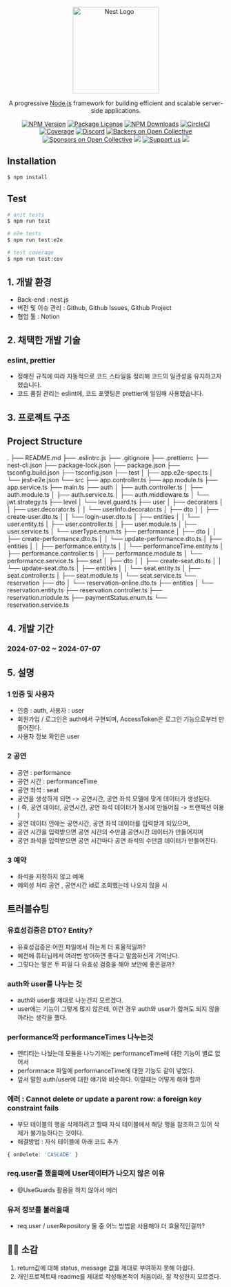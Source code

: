 <p align="center">
  <a href="http://nestjs.com/" target="blank"><img src="https://nestjs.com/img/logo-small.svg" width="200" alt="Nest Logo" /></a>
</p>

[circleci-image]: https://img.shields.io/circleci/build/github/nestjs/nest/master?token=abc123def456
[circleci-url]: https://circleci.com/gh/nestjs/nest

  <p align="center">A progressive <a href="http://nodejs.org" target="_blank">Node.js</a> framework for building efficient and scalable server-side applications.</p>
    <p align="center">
<a href="https://www.npmjs.com/~nestjscore" target="_blank"><img src="https://img.shields.io/npm/v/@nestjs/core.svg" alt="NPM Version" /></a>
<a href="https://www.npmjs.com/~nestjscore" target="_blank"><img src="https://img.shields.io/npm/l/@nestjs/core.svg" alt="Package License" /></a>
<a href="https://www.npmjs.com/~nestjscore" target="_blank"><img src="https://img.shields.io/npm/dm/@nestjs/common.svg" alt="NPM Downloads" /></a>
<a href="https://circleci.com/gh/nestjs/nest" target="_blank"><img src="https://img.shields.io/circleci/build/github/nestjs/nest/master" alt="CircleCI" /></a>
<a href="https://coveralls.io/github/nestjs/nest?branch=master" target="_blank"><img src="https://coveralls.io/repos/github/nestjs/nest/badge.svg?branch=master#9" alt="Coverage" /></a>
<a href="https://discord.gg/G7Qnnhy" target="_blank"><img src="https://img.shields.io/badge/discord-online-brightgreen.svg" alt="Discord"/></a>
<a href="https://opencollective.com/nest#backer" target="_blank"><img src="https://opencollective.com/nest/backers/badge.svg" alt="Backers on Open Collective" /></a>
<a href="https://opencollective.com/nest#sponsor" target="_blank"><img src="https://opencollective.com/nest/sponsors/badge.svg" alt="Sponsors on Open Collective" /></a>
  <a href="https://paypal.me/kamilmysliwiec" target="_blank"><img src="https://img.shields.io/badge/Donate-PayPal-ff3f59.svg"/></a>
    <a href="https://opencollective.com/nest#sponsor"  target="_blank"><img src="https://img.shields.io/badge/Support%20us-Open%20Collective-41B883.svg" alt="Support us"></a>
  <a href="https://twitter.com/nestframework" target="_blank"><img src="https://img.shields.io/twitter/follow/nestframework.svg?style=social&label=Follow"></a>
</p>
  <!--[![Backers on Open Collective](https://opencollective.com/nest/backers/badge.svg)](https://opencollective.com/nest#backer)
  [![Sponsors on Open Collective](https://opencollective.com/nest/sponsors/badge.svg)](https://opencollective.com/nest#sponsor)-->




## Installation

```bash
$ npm install
```

## Test

```bash
# unit tests
$ npm run test

# e2e tests
$ npm run test:e2e

# test coverage
$ npm run test:cov
```
## 1. 개발 환경
- Back-end : nest.js
- 버전 및 이슈 관리 : Github, Github Issues, Github Project
- 협업 툴 : Notion


## 2. 채택한 개발 기술
### eslint, prettier
- 정해진 규칙에 따라 자동적으로 코드 스타일을 정리해 코드의 일관성을 유지하고자 했습니다.
- 코드 품질 관리는 eslint에, 코드 포맷팅은 prettier에 일임해 사용했습니다.


## 3. 프로젝트 구조
## Project Structure

.
├── README.md
├── .eslintrc.js
├── .gitignore 
├── .prettierrc
├── nest-cli.json
├── package-lock.json
├── package.json
├── tsconfig.build.json
├── tsconfig.json
├── test
│   ├── app.e2e-spec.ts
│   └── jest-e2e.json
└── src
    ├── app.controller.ts
    ├── app.module.ts
    ├── app.service.ts
    ├── main.ts
    ├── auth
    │   ├── auth.controller.ts
    │   ├── auth.module.ts
    │   ├── auth.service.ts
    │   ├── auth.middleware.ts
    │   └── jwt.strategy.ts
    ├── level
    │   └── level.guard.ts
    ├── user
    │   ├── decoraters
    │   │   ├── user.decorator.ts
    │   │   └── userInfo.decorator.ts
    │   ├── dto
    │   │   ├── create-user.dto.ts
    │   │   └── login-user.dto.ts
    │   ├── entities
    │   │   └── user.entity.ts
    │   ├── user.controller.ts
    │   ├── user.module.ts
    │   ├── user.service.ts
    │   └── userType.enum.ts
    ├── performance
    │   ├── dto
    │   │   ├── create-performance.dto.ts
    │   │   └── update-performance.dto.ts
    │   ├── entities
    │   │   ├── performance.entity.ts
    │   │   └── performanceTime.entity.ts
    │   ├── performance.controller.ts
    │   ├── performance.module.ts
    │   └── performance.service.ts
    ├── seat
    │   ├── dto
    │   │   ├── create-seat.dto.ts
    │   │   └── update-seat.dto.ts
    │   ├── entities
    │   │   └── seat.entity.ts
    │   ├── seat.controller.ts
    │   ├── seat.module.ts
    │   └── seat.service.ts
    └── reservation
        ├── dto
        │   └── reservation-online.dto.ts
        ├── entities
        │   └── reservation.entity.ts
        ├── reservation.controller.ts
        ├── reservation.module.ts
        ├── paymentStatus.enum.ts
        └── reservation.service.ts


     
## 4. 개발 기간
### 2024-07-02 ~ 2024-07-07

## 5. 설명
### 1 인증 및 사용자
- 인증 : auth, 사용자 : user
- 회원가입 / 로그인은 auth에서 구현되며, AccessToken은 로그인 기능으로부터 만들어진다.
- 사용자 정보 확인은 user
  
### 2 공연
- 공연 : performance
- 공연 시간 : performanceTime
- 공연 좌석 : seat
- 공연을 생성하게 되면 -> 공연시간, 공연 좌석 모델에 맞게 데이터가 생성된다.
- ( 즉, 공연 데이터, 공연시간, 공연 좌석 데이터가 동시에 만들어짐 -> 트랜잭션 이용 )
- 공연 데이터 안에는 공연시간, 공연 좌석 데이터를 입력받게 되있으며,
- 공연 시간을 입력받으면 공연 시간의 수만큼 공연시간 데이터가 만들어지며
- 공연 좌석을 입력받으면 공연 시간마다 공연 좌석의 수만큼 데이터가 만들어진다.

### 3 예약
- 좌석을 지정하지 않고 예매
- 예외성 처리
  공연 , 공연시간 id로 조회했는데 나오지 않을 시
  

## 트러블슈팅
### 유효성검증은 DTO? Entity?
- 유효성검증은 어떤 파일에서 하는게 더 효율적일까?
- 예전에 튜터님께서 여러번 방어하면 좋다고 말씀하신게 기억난다.
- 그렇다는 말은 두 파일 다 유효성 검증을 해야 보안에 좋은걸까?

### auth와 user를 나누는 것
- auth와 user를 제대로 나눈건지 모르겠다.
- user에는 기능이 그렇게 많지 않은데, 이런 경우 auth와 user가 합쳐도 되지 않을까라는 생각을 했다.

### performance와 performanceTimes 나누는것
- 엔티티는 나눴는데 모듈을 나누기에는 performanceTime에 대한 기능이 별로 없어서
- performnace 파일에 performanceTime에 대한 기능도 같이 넣었다.
- 앞서 말한 auth/user에 대한 얘기와 비슷하다. 이럴때는 어떻게 해야 할까

### 에러 : Cannot delete or update a parent row: a foreign key constraint fails 
- 부모 테이블의 행을 삭제하려고 할때 자식 테이블에서 해당 행을 참조하고 있어 삭제가 불가능하다는 것이다.
- 해결방법 : 자식 테이블에 아래 코드 추가
```ts
{ onDelete: 'CASCADE' }
```

### req.user를 했을때에 User데이터가 나오지 않은 이유
- @UseGuards 활용을 하지 않아서 에러

### 유저 정보를 불러올때
- req.user / userRepository 둘 중 어느 방법을 사용해야 더 효율적인걸까?

## 🙋‍♀️ 소감
1. return값에 대해 status, message 값을 제대로 부여하지 못해 아쉽다.
2. 개인프로젝트때 readme를 제대로 작성해본적이 처음이라, 잘 작성한지 모르겠다.
  

